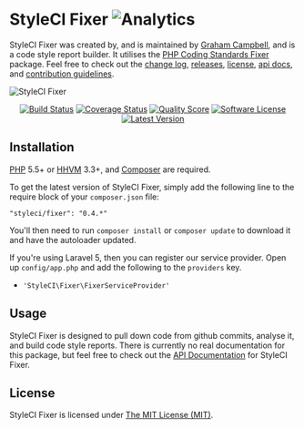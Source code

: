 # StyleCI Fixer ![Analytics](https://ga-beacon.appspot.com/UA-60053271-6/StyleCI/Fixer?pixel)


StyleCI Fixer was created by, and is maintained by [Graham Campbell](https://github.com/GrahamCampbell), and is a code style report builder. It utilises the [PHP Coding Standards Fixer](https://github.com/FriendsOfPHP/PHP-CS-Fixer) package. Feel free to check out the [change log](CHANGELOG.md), [releases](https://github.com/StyleCI/Fixer/releases), [license](LICENSE), [api docs](http://docs.gjcampbell.co.uk), and [contribution guidelines](CONTRIBUTING.md).

![StyleCI Fixer](https://cloud.githubusercontent.com/assets/2829600/5893830/e1bc5366-a4ea-11e4-9be4-58243d28f4c4.png)

<p align="center">
<a href="https://travis-ci.org/StyleCI/Fixer"><img src="https://img.shields.io/travis/StyleCI/Fixer/master.svg?style=flat-square" alt="Build Status"></img></a>
<a href="https://scrutinizer-ci.com/g/StyleCI/Fixer/code-structure"><img src="https://img.shields.io/scrutinizer/coverage/g/StyleCI/Fixer.svg?style=flat-square" alt="Coverage Status"></img></a>
<a href="https://scrutinizer-ci.com/g/StyleCI/Fixer"><img src="https://img.shields.io/scrutinizer/g/StyleCI/Fixer.svg?style=flat-square" alt="Quality Score"></img></a>
<a href="LICENSE"><img src="https://img.shields.io/badge/license-MIT-brightgreen.svg?style=flat-square" alt="Software License"></img></a>
<a href="https://github.com/StyleCI/Fixer/releases"><img src="https://img.shields.io/github/release/StyleCI/Fixer.svg?style=flat-square" alt="Latest Version"></img></a>
</p>


## Installation

[PHP](https://php.net) 5.5+ or [HHVM](http://hhvm.com) 3.3+, and [Composer](https://getcomposer.org) are required.

To get the latest version of StyleCI Fixer, simply add the following line to the require block of your `composer.json` file:

```
"styleci/fixer": "0.4.*"
```

You'll then need to run `composer install` or `composer update` to download it and have the autoloader updated.

If you're using Laravel 5, then you can register our service provider. Open up `config/app.php` and add the following to the `providers` key.

* `'StyleCI\Fixer\FixerServiceProvider'`


## Usage

StyleCI Fixer is designed to pull down code from github commits, analyse it, and build code style reports. There is currently no real documentation for this package, but feel free to check out the [API Documentation](http://docs.gjcampbell.co.uk) for StyleCI Fixer.


## License

StyleCI Fixer is licensed under [The MIT License (MIT)](LICENSE).
